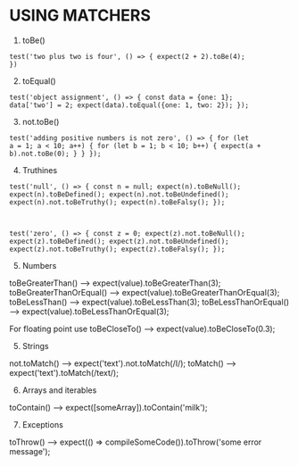 # USING MATCHERS

1. toBe()

<code>test('two plus two is four', () => {
expect(2 + 2).toBe(4);
})</code>

2. toEqual()

<code>test('object assignment', () => {
const data = {one: 1};
data['two'] = 2;
expect(data).toEqual({one: 1, two: 2});
});</code>

3. not.toBe()

<code>test('adding positive numbers is not zero', () => {
for (let a = 1; a < 10; a++) {
for (let b = 1; b < 10; b++) {
expect(a + b).not.toBe(0);
}
}
});</code>

4. Truthines

<code>test('null', () => {
const n = null;
expect(n).toBeNull();
expect(n).toBeDefined();
expect(n).not.toBeUndefined();
expect(n).not.toBeTruthy();
expect(n).toBeFalsy();
});

test('zero', () => {
const z = 0;
expect(z).not.toBeNull();
expect(z).toBeDefined();
expect(z).not.toBeUndefined();
expect(z).not.toBeTruthy();
expect(z).toBeFalsy();
});</code>

5. Numbers

toBeGreaterThan() --> expect(value).toBeGreaterThan(3);
toBeGreaterThanOrEqual() --> expect(value).toBeGreaterThanOrEqual(3);
toBeLessThan() --> expect(value).toBeLessThan(3);
toBeLessThanOrEqual() --> expect(value).toBeLessThanOrEqual(3);

For floating point use toBeCloseTo() --> expect(value).toBeCloseTo(0.3);

5. Strings

not.toMatch() --> expect('text').not.toMatch(/I/);
toMatch() --> expect('text').toMatch(/text/);

6. Arrays and iterables

toContain() --> expect([someArray]).toContain('milk');

7. Exceptions

toThrow() --> expect(() => compileSomeCode()).toThrow('some error message');
